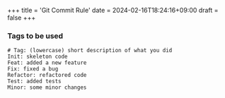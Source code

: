+++
title = 'Git Commit Rule'
date = 2024-02-16T18:24:16+09:00
draft = false
+++

### Tags to be used
``` shell
# Tag: (lowercase) short description of what you did
Init: skeleton code
Feat: added a new feature
Fix: fixed a bug
Refactor: refactored code
Test: added tests
Minor: some minor changes
```
